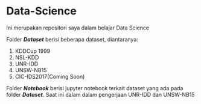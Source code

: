 # Data-Science
Ini merupakan repositori saya dalam belajar Data Science

Folder ***Dataset*** berisi beberapa dataset, diantaranya:
1. KDDCup 1999
2. NSL-KDD
3. UNR-IDD
4. UNSW-NB15
5. CIC-IDS2017(Coming Soon)

Folder ***Notebook*** berisi jupyter notebook terkait dataset yang ada pada folder ***Dataset***. Saat ini dalam dalam pengerjaan UNR-IDD dan UNSW-NB15
